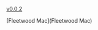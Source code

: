 [v0.0.2](https://github.com/littleflute/Fleetwood-Mac/edit/master/README.md)

[Fleetwood Mac](Fleetwood Mac)
